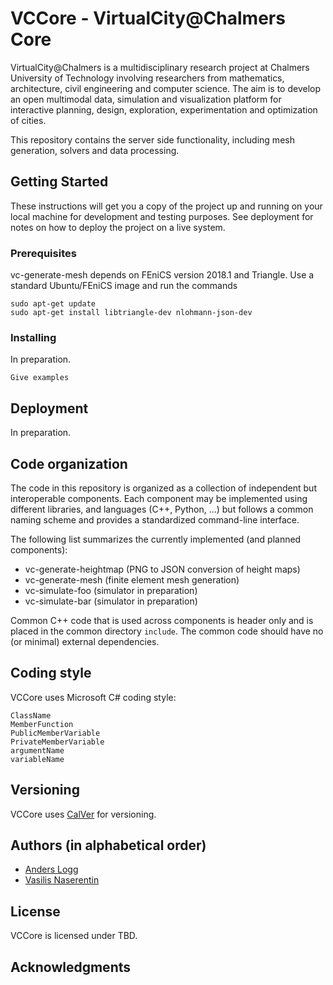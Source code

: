 # VCCore - VirtualCity@Chalmers Core

VirtualCity@Chalmers is a multidisciplinary research project at
Chalmers University of Technology involving researchers from
mathematics, architecture, civil engineering and computer science. The
aim is to develop an open multimodal data, simulation and
visualization platform for interactive planning, design, exploration,
experimentation and optimization of cities.

This repository contains the server side functionality, including
mesh generation, solvers and data processing.

## Getting Started

These instructions will get you a copy of the project up and running on your local machine for development and testing purposes. See deployment for notes on how to deploy the project on a live system.

### Prerequisites

vc-generate-mesh depends on FEniCS version 2018.1 and Triangle.
Use a standard Ubuntu/FEniCS image and run the commands

```
sudo apt-get update
sudo apt-get install libtriangle-dev nlohmann-json-dev
```

### Installing

In preparation.

```
Give examples
```

## Deployment

In preparation.

## Code organization

The code in this repository is organized as a collection of independent but interoperable components. Each component may be implemented using different libraries, and languages (C++, Python, ...) but follows a common naming scheme and provides a standardized command-line interface.

The following list summarizes the currently implemented (and planned components):

* vc-generate-heightmap (PNG to JSON conversion of height maps)
* vc-generate-mesh      (finite element mesh generation)
* vc-simulate-foo       (simulator in preparation)
* vc-simulate-bar       (simulator in preparation)

Common C++ code that is used across components is header only and is placed in the common directory `include`. The common code should have no (or minimal) external dependencies.

## Coding style

VCCore uses Microsoft C# coding style:

```
ClassName
MemberFunction
PublicMemberVariable
PrivateMemberVariable
argumentName
variableName
```

## Versioning

VCCore uses [CalVer](https://calver.org/) for versioning.

## Authors (in alphabetical order)

* [Anders Logg](http://anders.logg.org)
* [Vasilis Naserentin](https://www.chalmers.se/en/Staff/Pages/vasnas.aspx)

## License

VCCore is licensed under TBD.

## Acknowledgments
